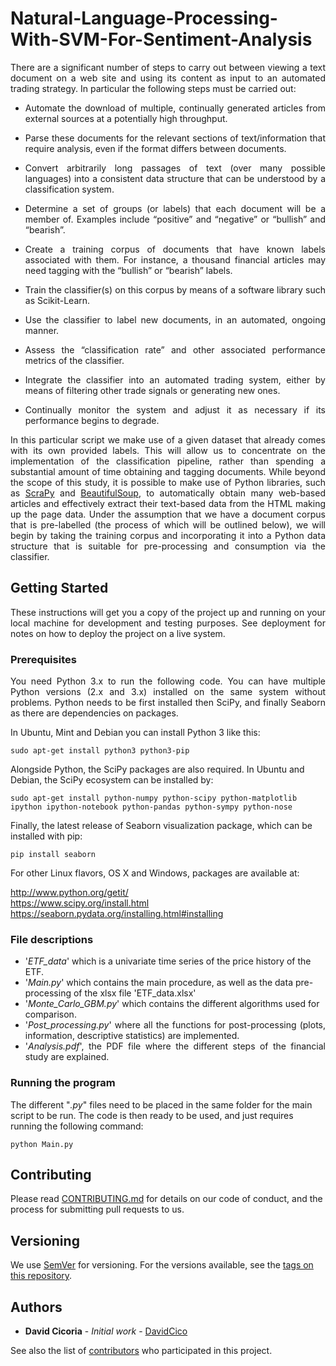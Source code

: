 # Natural-Language-Processing-With-SVM-For-Sentiment-Analysis



<p align="justify"> There are a significant number of steps to carry out between viewing a text document on a web site and using its content as input to an automated trading strategy. In particular the following steps must be carried out:</p>

<ul>
    <li><p align="justify">Automate the download of multiple, continually generated articles from external sources at a potentially high throughput.</p></li>
    <li><p align="justify">Parse these documents for the relevant sections of text/information that require analysis, even if the format differs between documents.</p></li>
    <li><p align="justify">Convert arbitrarily long passages of text (over many possible languages) into a consistent data structure that can be understood by a classification system.</p></li>
    <li><p align="justify">Determine a set of groups (or labels) that each document will be a member of. Examples include “positive” and “negative” or “bullish” and “bearish”.</p></li>
    <li><p align="justify">Create a training corpus of documents that have known labels associated with them. For instance, a thousand financial articles may need tagging with the “bullish” or “bearish” labels.</p></li>
    <li><p align="justify">Train the classifier(s) on this corpus by means of a software library such as Scikit-Learn.</p></li>
    <li><p align="justify">Use the classifier to label new documents, in an automated, ongoing manner.</p></li>
    <li><p align="justify">Assess the “classification rate” and other associated performance metrics of the classifier.</p></li>
    <li><p align="justify">Integrate the classifier into an automated trading system, either by means of filtering other trade signals or generating new ones.</p></li>
    <li><p align="justify">Continually monitor the system and adjust it as necessary if its performance begins to degrade.</p></li>
</ul>

<p align="justify">In this particular script we make use of a given dataset that already comes with its own provided labels. This will allow us to concentrate on the implementation of the classification pipeline, rather than spending a substantial amount of time obtaining and tagging documents. While beyond the scope of this study, it is possible to make use of Python libraries, such as <a href="https://scrapy.org/">ScraPy</a> and <a href="https://www.crummy.com/software/BeautifulSoup/">BeautifulSoup</a>, to automatically obtain many web-based articles and effectively extract their text-based data from the HTML making up the page data. Under the assumption that we have a document corpus that is pre-labelled (the process of which will be outlined below), we will begin by taking the training corpus and incorporating it into a Python data structure that is suitable for pre-processing and consumption via the classifier.</p>

## Getting Started

<p align="justify">These instructions will get you a copy of the project up and running on your local machine for development and testing purposes. See deployment for notes on how to deploy the project on a live system.</p>

### Prerequisites

<p align="justify">You need Python 3.x to run the following code.  You can have multiple Python versions (2.x and 3.x) installed on the same system without problems. Python needs to be first installed then SciPy, and finally Seaborn as there are dependencies on packages.</p>

In Ubuntu, Mint and Debian you can install Python 3 like this:

    sudo apt-get install python3 python3-pip

Alongside Python, the SciPy packages are also required. In Ubuntu and Debian, the SciPy ecosystem can be installed by:

    sudo apt-get install python-numpy python-scipy python-matplotlib ipython ipython-notebook python-pandas python-sympy python-nose

Finally, the latest release of Seaborn visualization package, which can be installed with pip:
    
    pip install seaborn

For other Linux flavors, OS X and Windows, packages are available at:

http://www.python.org/getit/  
https://www.scipy.org/install.html  
https://seaborn.pydata.org/installing.html#installing


### File descriptions
<ul>
    <li>'<em>ETF_data</em>' which is a univariate time series of the price history of the ETF.</li>
    <li>'<em>Main.py</em>' which contains the main procedure, as well as the data pre-processing of the xlsx file 'ETF_data.xlsx'</li>
    <li>'<em>Monte_Carlo_GBM.py</em>' which contains the different algorithms used for comparison.</li>
<li><div align="justify">'<em>Post_processing.py</em>' where all the functions for post-processing (plots, information, descriptive statistics) are implemented.</div></li>
<li><div align="justify">'<em>Analysis.pdf</em>', the PDF file where the different steps of the financial study are explained.</div></li>
</ul>

### Running the program

The different "<em>.py</em>" files need to be placed in the same folder for the main script to be run. The code is then ready to be used, and just requires running the following command:

    python Main.py

## Contributing

Please read [CONTRIBUTING.md](https://github.com/DavidCico/Natural-Language-Processing-With-SVM-For-Sentiment-Analysis/blob/master/CONTRIBUTING.md) for details on our code of conduct, and the process for submitting pull requests to us.

## Versioning

We use [SemVer](http://semver.org/) for versioning. For the versions available, see the [tags on this repository](https://github.com/your/project/tags). 

## Authors

* **David Cicoria** - *Initial work* - [DavidCico](https://github.com/DavidCico)

See also the list of [contributors](https://github.com/DavidCico/Natural-Language-Processing-With-SVM-For-Sentiment-Analysis/graphs/contributors) who participated in this project.
